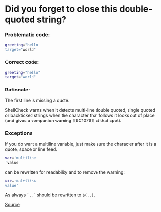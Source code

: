 # Did you forget to close this double-quoted string?

### Problematic code:

```sh
greeting="hello
target="world"
```

### Correct code:

```sh
greeting="hello"
target="world"
```

### Rationale:

The first line is missing a quote.

ShellCheck warns when it detects multi-line double quoted, single quoted or backticked strings when the character that follows it looks out of place (and gives a companion warning [[SC1079]] at that spot).

### Exceptions

If you do want a multiline variable, just make sure the character after it is a quote, space or line feed.

```sh
var='multiline
'value
```

can be rewritten for readability and to remove the warning:

```sh
var='multiline
value'
```

As always `` `..` `` should be rewritten to ``$(..)``.

[Source](https://github.com/koalaman/shellcheck/wiki/SC1078)

